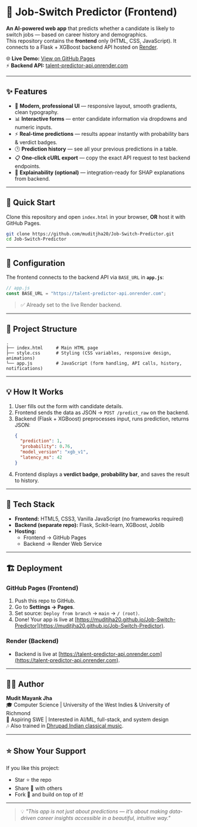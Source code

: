 # 🔮 Job-Switch Predictor (Frontend)

**An AI-powered web app** that predicts whether a candidate is likely to switch jobs — based on career history and demographics.  
This repository contains the **frontend** only (HTML, CSS, JavaScript). It connects to a Flask + XGBoost backend API hosted on [Render](https://render.com).

🌐 **Live Demo:** [View on GitHub Pages](https://muditjha20.github.io/Job-Switch-Predictor)  
⚡ **Backend API:** [talent-predictor-api.onrender.com](https://talent-predictor-api.onrender.com)  

---

## ✨ Features

- 🎨 **Modern, professional UI** — responsive layout, smooth gradients, clean typography.
- 📊 **Interactive forms** — enter candidate information via dropdowns and numeric inputs.
- ⚡ **Real-time predictions** — results appear instantly with probability bars & verdict badges.
- 🕒 **Prediction history** — see all your previous predictions in a table.
- 📋 **One-click cURL export** — copy the exact API request to test backend endpoints.
- 🧠 **Explainability (optional)** — integration-ready for SHAP explanations from backend.

---

## 🚀 Quick Start

Clone this repository and open `index.html` in your browser, **OR** host it with GitHub Pages.

```bash
git clone https://github.com/muditjha20/Job-Switch-Predictor.git
cd Job-Switch-Predictor
```

---

## 🔧 Configuration

The frontend connects to the backend API via `BASE_URL` in **`app.js`**:

```js
// app.js
const BASE_URL = "https://talent-predictor-api.onrender.com";
```

> ✅ Already set to the live Render backend.

---

## 📂 Project Structure

```
.
├── index.html     # Main HTML page
├── style.css      # Styling (CSS variables, responsive design, animations)
└── app.js         # JavaScript (form handling, API calls, history, notifications)
```

---

## 💡 How It Works

1. User fills out the form with candidate details.
2. Frontend sends the data as JSON → `POST /predict_raw` on the backend.
3. Backend (Flask + XGBoost) preprocesses input, runs prediction, returns JSON:
   ```json
   {
     "prediction": 1,
     "probability": 0.76,
     "model_version": "xgb_v1",
     "latency_ms": 42
   }
   ```
4. Frontend displays a **verdict badge**, **probability bar**, and saves the result to history.

---

## 🌟 Tech Stack

- **Frontend:** HTML5, CSS3, Vanilla JavaScript (no frameworks required)
- **Backend (separate repo):** Flask, Scikit-learn, XGBoost, Joblib
- **Hosting:** 
  - Frontend → GitHub Pages  
  - Backend → Render Web Service

---

## 🏗️ Deployment

### GitHub Pages (Frontend)
1. Push this repo to GitHub.
2. Go to **Settings → Pages**.
3. Set source: `Deploy from branch` → `main` → `/ (root)`.
4. Done! Your app is live at [https://muditjha20.github.io/Job-Switch-Predictor](https://muditjha20.github.io/Job-Switch-Predictor).

### Render (Backend)
- Backend is live at [https://talent-predictor-api.onrender.com](https://talent-predictor-api.onrender.com).

---

## 🧑‍💻 Author

**Mudit Mayank Jha**  
🎓 Computer Science | University of the West Indies & University of Richmond  
💼 Aspiring SWE | Interested in AI/ML, full-stack, and system design  
🎶 Also trained in [Dhrupad Indian classical music](https://soundcloud.com/).  

---

## ⭐ Show Your Support

If you like this project:
- Star ⭐ the repo  
- Share 🔗 with others  
- Fork 🍴 and build on top of it!  

---

> 💡 *"This app is not just about predictions — it’s about making data-driven career insights accessible in a beautiful, intuitive way."*
